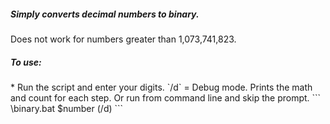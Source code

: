 ##### Simply converts decimal numbers to binary.
<h8>Does not work for numbers greater than 1,073,741,823.</h8>

<h5>To use:</h5>
 * Run the script and enter your digits.
`/d` = Debug mode. Prints the math and count for each step.
Or run from command line and skip the prompt.
```
\binary.bat $number (/d)
```

